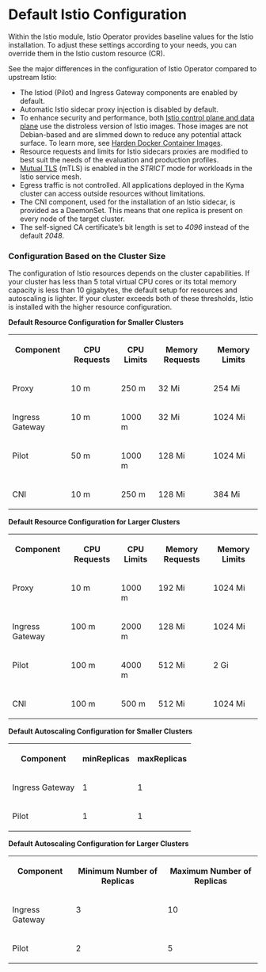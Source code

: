 <!-- loio2269fc21e58144a5acf1eafe75e61bd3 -->

# Default Istio Configuration

Within the Istio module, Istio Operator provides baseline values for the Istio installation. To adjust these settings according to your needs, you can override them in the Istio custom resource \(CR\).



See the major differences in the configuration of Istio Operator compared to upstream Istio:

-   The Istiod \(Pilot\) and Ingress Gateway components are enabled by default.
-   Automatic Istio sidecar proxy injection is disabled by default.
-   To enhance security and performance, both [Istio control plane and data plane](https://istio.io/latest/docs/ops/deployment/architecture/) use the distroless version of Istio images. Those images are not Debian-based and are slimmed down to reduce any potential attack surface. To learn more, see [Harden Docker Container Images](https://istio.io/latest/docs/ops/configuration/security/harden-docker-images/).
-   Resource requests and limits for Istio sidecars proxies are modified to best suit the needs of the evaluation and production profiles.
-   [Mutual TLS](https://istio.io/docs/concepts/security/#mutual-tls-authentication) \(mTLS\) is enabled in the *STRICT* mode for workloads in the Istio service mesh.
-   Egress traffic is not controlled. All applications deployed in the Kyma cluster can access outside resources without limitations.
-   The CNI component, used for the installation of an Istio sidecar, is provided as a DaemonSet. This means that one replica is present on every node of the target cluster.
-   The self-signed CA certificate’s bit length is set to *4096* instead of the default *2048*.



### Configuration Based on the Cluster Size

The configuration of Istio resources depends on the cluster capabilities. If your cluster has less than 5 total virtual CPU cores or its total memory capacity is less than 10 gigabytes, the default setup for resources and autoscaling is lighter. If your cluster exceeds both of these thresholds, Istio is installed with the higher resource configuration.

**Default Resource Configuration for Smaller Clusters**


<table>
<tr>
<th valign="top">

Component

</th>
<th valign="top">

CPU Requests

</th>
<th valign="top">

CPU Limits

</th>
<th valign="top">

Memory Requests

</th>
<th valign="top">

Memory Limits

</th>
</tr>
<tr>
<td valign="top">

Proxy

</td>
<td valign="top">

10 m

</td>
<td valign="top">

250 m

</td>
<td valign="top">

32 Mi

</td>
<td valign="top">

254 Mi

</td>
</tr>
<tr>
<td valign="top">

Ingress Gateway

</td>
<td valign="top">

10 m

</td>
<td valign="top">

1000 m

</td>
<td valign="top">

32 Mi

</td>
<td valign="top">

1024 Mi

</td>
</tr>
<tr>
<td valign="top">

Pilot

</td>
<td valign="top">

50 m

</td>
<td valign="top">

1000 m

</td>
<td valign="top">

128 Mi

</td>
<td valign="top">

1024 Mi

</td>
</tr>
<tr>
<td valign="top">

CNI

</td>
<td valign="top">

10 m

</td>
<td valign="top">

250 m

</td>
<td valign="top">

128 Mi

</td>
<td valign="top">

384 Mi

</td>
</tr>
</table>

**Default Resource Configuration for Larger Clusters**


<table>
<tr>
<th valign="top">

Component

</th>
<th valign="top">

CPU Requests

</th>
<th valign="top">

CPU Limits

</th>
<th valign="top">

Memory Requests

</th>
<th valign="top">

Memory Limits

</th>
</tr>
<tr>
<td valign="top">

Proxy

</td>
<td valign="top">

10 m

</td>
<td valign="top">

1000 m

</td>
<td valign="top">

192 Mi

</td>
<td valign="top">

1024 Mi

</td>
</tr>
<tr>
<td valign="top">

Ingress Gateway

</td>
<td valign="top">

100 m

</td>
<td valign="top">

2000 m

</td>
<td valign="top">

128 Mi

</td>
<td valign="top">

1024 Mi

</td>
</tr>
<tr>
<td valign="top">

Pilot

</td>
<td valign="top">

100 m

</td>
<td valign="top">

4000 m

</td>
<td valign="top">

512 Mi

</td>
<td valign="top">

2 Gi

</td>
</tr>
<tr>
<td valign="top">

CNI

</td>
<td valign="top">

100 m

</td>
<td valign="top">

500 m

</td>
<td valign="top">

512 Mi

</td>
<td valign="top">

1024 Mi

</td>
</tr>
</table>

**Default Autoscaling Configuration for Smaller Clusters**


<table>
<tr>
<th valign="top">

Component

</th>
<th valign="top">

minReplicas

</th>
<th valign="top">

maxReplicas

</th>
</tr>
<tr>
<td valign="top">

Ingress Gateway

</td>
<td valign="top">

1

</td>
<td valign="top">

1

</td>
</tr>
<tr>
<td valign="top">

Pilot

</td>
<td valign="top">

1

</td>
<td valign="top">

1

</td>
</tr>
</table>

**Default Autoscaling Configuration for Larger Clusters**


<table>
<tr>
<th valign="top">

Component

</th>
<th valign="top">

Minimum Number of Replicas

</th>
<th valign="top">

Maximum Number of Replicas

</th>
</tr>
<tr>
<td valign="top">

Ingress Gateway

</td>
<td valign="top">

3

</td>
<td valign="top">

10

</td>
</tr>
<tr>
<td valign="top">

Pilot

</td>
<td valign="top">

2

</td>
<td valign="top">

5

</td>
</tr>
</table>

